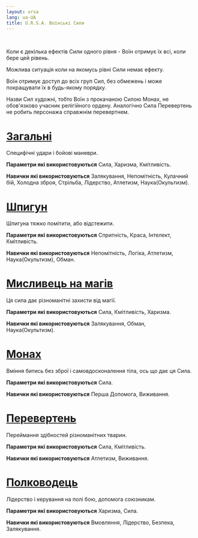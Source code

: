 ```yaml
---
layout: ursa
lang: ua-UA
title: U.R.S.A. Воїнські Сили
---
```


<div id="nav-placeholder"></div>
<script>
$(function(){
  $("#nav-placeholder").load("/ursa_doc/navbar.html");
});
</script>

<br>

Коли є декілька ефектів Сили одного рівня - Воїн отримує їх всі, коли
бере цей рівень.

Можлива ситуація коли на якомусь рівні Сили немає ефекту.

Воїн отримує доступ до всіх груп Сил, без обмежень і може покращувати їх
в будь-якому порядку.

Назви Сил художні, тобто Воїн з прокачаною Силою Монах, не обов'язково
учасник релігійного ордену. Аналогічно Сила Перевертень не робить
персонажа справжнім перевертнем.

# [**Загальні**](/ursa_doc/fantasy/common/powers/common.html)

Специфічні удари і бойові маневри.

**Параметри які використовуються** Сила, Харизма, Кмітливість.

**Навички які використовуються** Залякування, Непомітність, Кулачний бій,
Холодна зброя, Стрільба, Лідерство, Атлетизм, Наука(Окультизм).

# [**Шпигун**](/ursa_doc/fantasy/common/powers/spy.html)

Шпигуна тяжко помітити, або відстежити.

**Параметри які використовуються** Спритність, Краса, Інтелект,
Кмітливість.

**Навички які використовуються** Непомітність, Логіка, Атлетизм,
Наука(Окультизм), Обман.

# [**Мисливець на магів**](/ursa_doc/fantasy/common/powers/mage_hunter.html)

Ця сила дає різноманітні захисти від магії.

**Параметри які використовуються** Сила, Кмітливість, Харизма.

**Навички які використовуються** Залякування, Обман, Наука(Окультизм).

# [**Монах**](/ursa_doc/fantasy/common/powers/monk.html)

Вміння битись без зброї і самовдосконалення тіла, ось що дає ця Сила.

**Параметри які використовуються** Сила.

**Навички які використовуються** Перша Допомога, Виживання.

# [**Перевертень**](/ursa_doc/fantasy/common/powers/shapeshifter.html)

Переймання здібностей різноманітних тварин.

**Параметри які використовуються** Сила, Кмітливість.

**Навички які використовуються** Атлетизм, Виживання.

# [**Полководець**](/ursa_doc/fantasy/common/powers/warlord.html)

Лідерство і керування на полі бою, допомога союзникам.

**Параметри які використовуються** Харизма, Сила.

**Навички які використовуються** Вмовляння, Лідерство, Безпека, Залякування.
